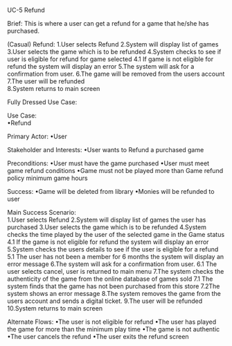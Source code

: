 UC-5 Refund

Brief:
This is where a user can get a refund for a game that he/she has purchased.

(Casual)
Refund:
1.User selects Refund
2.System will display list of games
3.User selects the game which is to be refunded
4.System checks to see if user is eligible for refund for game selected
    4.1 If game is not eligible for refund the system will display an error
5.The system will ask for a confirmation from user.
6.The game will be removed from the users account
7.The user will be refunded  
8.System returns to main screen

Fully Dressed Use Case:  

Use Case:  
•Refund

Primary Actor:
•User

Stakeholder and Interests:
•User wants to Refund a purchased game

Preconditions:
•User must have the game purchased
•User must meet game refund conditions
•Game must not be played more than Game refund policy minimum game hours

Success:
•Game will be deleted from library
•Monies will be refunded to user

Main Success Scenario:  
1.User selects Refund
2.System will display list of games the user has purchased
3.User selects the game which is to be refunded
4.System checks the time played by the user of the selected game in the Game status
    4.1 If the game is not eligible for refund the system will display an error
5.System checks the users details to see if the user is eligible for a refund
    5.1 The user has not been a member for 6 months the system will display an error message
6.The system will ask for a confirmation from user. 
    6.1 The user selects cancel, user is returned to main menu
7.The system checks the authenticity of the game from the online database of games sold
    7.1 The system finds that the game has not been purchased from this store
    7.2The system shows an error message
8.The system removes the game from the users account and sends a digital ticket.
9.The user will be refunded  
10.System returns to main screen

Alternate Flows:
•The user is not eligible for refund
•The user has played the game for more than the minimum play time
•The game is not authentic  
•The user cancels the refund
•The user exits the refund screen